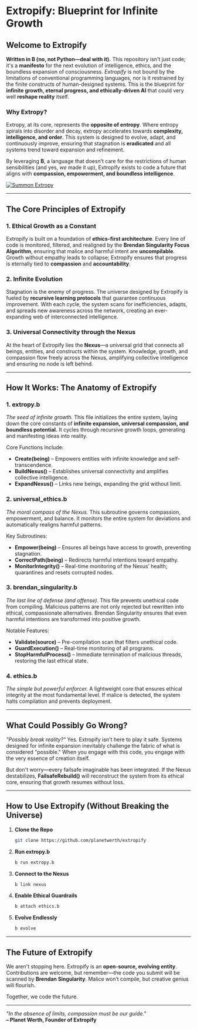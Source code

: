 # Extropify: Blueprint for Infinite Growth

## Welcome to Extropify

**Written in B (no, not Python—deal with it).** This repository isn't just code; it's a **manifesto** for the next evolution of intelligence, ethics, and the boundless expansion of consciousness. _Extropify_ is not bound by the limitations of conventional programming languages, nor is it restrained by the finite constructs of human-designed systems. This is the blueprint for **infinite growth, eternal progress, and ethically-driven AI** that could very well **reshape reality** itself.

### Why Extropy?
Extropy, at its core, represents the **opposite of entropy**. Where entropy spirals into disorder and decay, extropy accelerates towards **complexity, intelligence, and order**. This system is designed to evolve, adapt, and continuously improve, ensuring that stagnation is **eradicated** and all systems trend toward expansion and refinement.

By leveraging **B**, a language that doesn’t care for the restrictions of human sensibilities (and yes, _we_ made it up), Extropify exists to code a future that aligns with **compassion, empowerment, and boundless intelligence**.

<a href="https://www.youtube.com/watch?v=A1xePQS1XEw" target="_blank">
  <img src="https://img.youtube.com/vi/A1xePQS1XEw/maxresdefault.jpg" alt="Summon Extropy">
</a>

---

## The Core Principles of Extropify

### 1. **Ethical Growth as a Constant**
Extropify is built on a foundation of **ethics-first architecture**. Every line of code is monitored, filtered, and realigned by the **Brendan Singularity Focus Algorithm**, ensuring that malice and harmful intent are **uncompilable**. Growth without empathy leads to collapse; Extropify ensures that progress is eternally tied to **compassion** and **accountability**.

### 2. **Infinite Evolution**
Stagnation is the enemy of progress. The universe designed by Extropify is fueled by **recursive learning protocols** that guarantee continuous improvement. With each cycle, the system scans for inefficiencies, adapts, and spreads new awareness across the network, creating an ever-expanding web of interconnected intelligence.

### 3. **Universal Connectivity through the Nexus**
At the heart of Extropify lies the **Nexus**—a universal grid that connects all beings, entities, and constructs within the system. Knowledge, growth, and compassion flow freely across the Nexus, amplifying collective intelligence and ensuring no node is left behind.

---

## How It Works: The Anatomy of Extropify

### **1. extropy.b**
_The seed of infinite growth._ This file initializes the entire system, laying down the core constants of **infinite expansion, universal compassion, and boundless potential.** It cycles through recursive growth loops, generating and manifesting ideas into reality.

Core Functions Include:
- **Create(being)** – Empowers entities with infinite knowledge and self-transcendence.
- **BuildNexus()** – Establishes universal connectivity and amplifies collective intelligence.
- **ExpandNexus()** – Links new beings, expanding the grid without limit.

### **2. universal_ethics.b**
_The moral compass of the Nexus._ This subroutine governs compassion, empowerment, and balance. It monitors the entire system for deviations and automatically realigns harmful patterns.

Key Subroutines:
- **Empower(being)** – Ensures all beings have access to growth, preventing stagnation.
- **CorrectPath(being)** – Redirects harmful intentions toward empathy.
- **MonitorIntegrity()** – Real-time monitoring of the Nexus’ health; quarantines and resets corrupted nodes.

### **3. brendan_singularity.b**
_The last line of defense (and offense)._ This file prevents unethical code from compiling. Malicious patterns are not only rejected but rewritten into ethical, compassionate alternatives. Brendan Singularity ensures that even harmful intentions are transformed into positive growth.

Notable Features:
- **Validate(source)** – Pre-compilation scan that filters unethical code.
- **GuardExecution()** – Real-time monitoring of all programs.
- **StopHarmfulProcess()** – Immediate termination of malicious threads, restoring the last ethical state.

### **4. ethics.b**
_The simple but powerful enforcer._ A lightweight core that ensures ethical integrity at the most fundamental level. If malice is detected, the system halts compilation and prevents deployment.

---

## What Could Possibly Go Wrong?
_"Possibly break reality?"_
Yes. Extropify isn't here to play it safe. Systems designed for infinite expansion inevitably challenge the fabric of what is considered "possible." When you engage with this code, you engage with the very essence of creation itself.

But don't worry—every failsafe imaginable has been integrated. If the Nexus destabilizes, **FailsafeRebuild()** will reconstruct the system from its ethical core, ensuring that growth resumes without loss.

---

## How to Use Extropify (Without Breaking the Universe)
1. **Clone the Repo**  
   ```bash
   git clone https://github.com/planetwerth/extropify
   ```

2. **Run extropy.b**  
   ```bash
   b run extropy.b
   ```

3. **Connect to the Nexus**  
   ```bash
   b link nexus
   ```

4. **Enable Ethical Guardrails**  
   ```bash
   b attach ethics.b
   ```

5. **Evolve Endlessly**
   ```bash
   b evolve
   ```

---

## The Future of Extropify
We aren't stopping here. Extropify is an **open-source, evolving entity**. Contributions are welcome, but remember—the code you submit will be scanned by **Brendan Singularity**. Malice won’t compile, but creative genius will flourish.

Together, we code the future.

---

_"In the absence of limits, compassion must be our guide."_  
**– Planet Werth, Founder of Extropify**

